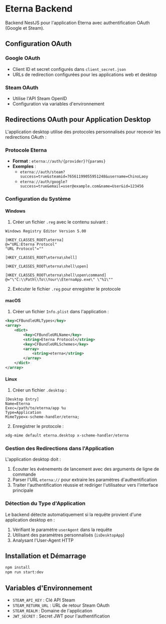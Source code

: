 # Eterna Backend

Backend NestJS pour l'application Eterna avec authentification OAuth (Google et Steam).

## Configuration OAuth

### Google OAuth
- Client ID et secret configurés dans `client_secret.json`
- URLs de redirection configurées pour les applications web et desktop

### Steam OAuth
- Utilise l'API Steam OpenID
- Configuration via variables d'environnement

## Redirections OAuth pour Application Desktop

L'application desktop utilise des protocoles personnalisés pour recevoir les redirections OAuth :

### Protocole Eterna
- **Format** : `eterna://auth/{provider}?{params}`
- **Exemples** :
  - `eterna://auth/steam?success=true&steamid=76561199055951248&username=ChinoLaoy`
  - `eterna://auth/google?success=true&email=user@example.com&name=User&id=123456`

### Configuration du Système

#### Windows
1. Créer un fichier `.reg` avec le contenu suivant :
```reg
Windows Registry Editor Version 5.00

[HKEY_CLASSES_ROOT\eterna]
@="URL:Eterna Protocol"
"URL Protocol"=""

[HKEY_CLASSES_ROOT\eterna\shell]

[HKEY_CLASSES_ROOT\eterna\shell\open]

[HKEY_CLASSES_ROOT\eterna\shell\open\command]
@="\"C:\\Path\\To\\Your\\EternaApp.exe\" \"%1\""
```

2. Exécuter le fichier `.reg` pour enregistrer le protocole

#### macOS
1. Créer un fichier `Info.plist` dans l'application :
```xml
<key>CFBundleURLTypes</key>
<array>
    <dict>
        <key>CFBundleURLName</key>
        <string>Eterna Protocol</string>
        <key>CFBundleURLSchemes</key>
        <array>
            <string>eterna</string>
        </array>
    </dict>
</array>
```

#### Linux
1. Créer un fichier `.desktop` :
```desktop
[Desktop Entry]
Name=Eterna
Exec=/path/to/eterna/app %u
Type=Application
MimeType=x-scheme-handler/eterna;
```

2. Enregistrer le protocole :
```bash
xdg-mime default eterna.desktop x-scheme-handler/eterna
```

### Gestion des Redirections dans l'Application

L'application desktop doit :
1. Écouter les événements de lancement avec des arguments de ligne de commande
2. Parser l'URL `eterna://` pour extraire les paramètres d'authentification
3. Traiter l'authentification réussie et rediriger l'utilisateur vers l'interface principale

### Détection du Type d'Application

Le backend détecte automatiquement si la requête provient d'une application desktop en :
1. Vérifiant le paramètre `userAgent` dans la requête
2. Utilisant des paramètres personnalisés (`isDesktopApp`)
3. Analysant l'User-Agent HTTP

## Installation et Démarrage

```bash
npm install
npm run start:dev
```

## Variables d'Environnement

- `STEAM_API_KEY` : Clé API Steam
- `STEAM_RETURN_URL` : URL de retour Steam OAuth
- `STEAM_REALM` : Domaine de l'application
- `JWT_SECRET` : Secret JWT pour l'authentification
